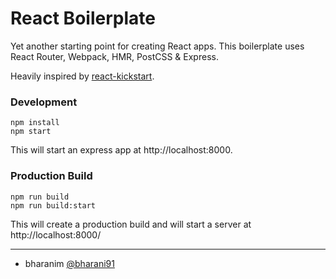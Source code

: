 # React Boilerplate

Yet another starting point for creating React apps. This boilerplate uses React Router, Webpack, HMR, PostCSS & Express.

Heavily inspired by [react-kickstart](https://github.com/vesparny/react-kickstart).

### Development
```
npm install
npm start
```
This will start an express app at http://localhost:8000.


### Production Build
```
npm run build
npm run build:start
```
This will create a production build and will start a server at http://localhost:8000/

-------------------

- bharanim [@bharani91](https://twitter.com/bharani91)
